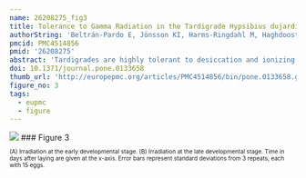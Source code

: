 ```yaml
---
name: 26208275_fig3
title: Tolerance to Gamma Radiation in the Tardigrade Hypsibius dujardini from Embryo to Adult Correlate Inversely with Cellular Proliferation.
authorString: 'Beltrán-Pardo E, Jönsson KI, Harms-Ringdahl M, Haghdoost S, Wojcik A.'
pmcid: PMC4514856
pmid: '26208275'
abstract: 'Tardigrades are highly tolerant to desiccation and ionizing radiation but the mechanisms of this tolerance are not well understood. In this paper, we report studies on dose responses of adults and eggs of the tardigrade Hypsibius dujardini exposed to gamma radiation. In adults the LD50/48h for survival was estimated at ~ 4200 Gy, and doses higher than 100 Gy reduced both fertility and hatchability of laid eggs drastically. We also evaluated the effect of radiation (doses 50 Gy, 200 Gy, 500 Gy) on eggs in the early and late embryonic stage of development, and observed a reduced hatchability in the early stage, while no effect was found in the late stage of development. Survival of juveniles from irradiated eggs was highly affected by a 500 Gy dose, both in the early and the late stage. Juveniles hatched from eggs irradiated at 50 Gy and 200 Gy developed into adults and produced offspring, but their fertility was reduced compared to the controls. Finally we measured the effect of low temperature during irradiation at 4000 Gy and 4500 Gy on survival in adult tardigrades, and observed a slight delay in the expressed mortality when tardigrades were irradiated on ice. Since H. dujardini is a freshwater tardigrade with lower tolerance to desiccation compared to limno-terrestrial tardigrades, the high radiation tolerance in adults, similar to limno-terrestrial tardigrades, is unexpected and seems to challenge the idea that desiccation and radiation tolerance rely on the same molecular mechanisms. We suggest that the higher radiation tolerance in adults and late stage embryos of H. dujardini (and in other studied tardigrades) compared to early stage embryos may partly be due to limited mitotic activity, since tardigrades have a low degree of somatic cell division (eutely), and dividing cells are known to be more sensitive to radiation.'
doi: 10.1371/journal.pone.0133658
thumb_url: 'http://europepmc.org/articles/PMC4514856/bin/pone.0133658.g003.gif'
figure_no: 3
tags:
  - eupmc
  - figure
---
```

<img src='http://europepmc.org/articles/PMC4514856/bin/pone.0133658.g003.jpg' style='max-height: 300px'>
### Figure 3
<p style='font-size: 10px;'><title>Hatching sequence and success of *H*. *dujardini* eggs irradiated at different doses and at two different stages of egg development.</title> (A) Irradiation at the early developmental stage. (B) Irradiation at the late developmental stage. Time in days after laying are given at the x-axis. Error bars represent standard deviations from 3 repeats, each with 15 eggs.</p>